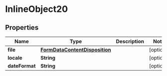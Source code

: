 

# InlineObject20

## Properties

Name | Type | Description | Notes
------------ | ------------- | ------------- | -------------
**file** | [**FormDataContentDisposition**](FormDataContentDisposition.md) |  |  [optional]
**locale** | **String** |  |  [optional]
**dateFormat** | **String** |  |  [optional]



